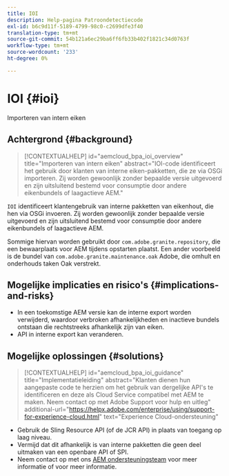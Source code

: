 ```yaml
---
title: IOI
description: Help-pagina Patroondetectiecode
exl-id: b6c9d11f-5189-4799-98c0-c2699dfe3f40
translation-type: tm+mt
source-git-commit: 54b121a6ec29ba6ff6fb33b402f1821c34d0763f
workflow-type: tm+mt
source-wordcount: '233'
ht-degree: 0%

---
```


# IOI {#ioi}

Importeren van intern eiken

## Achtergrond {#background}

>[!CONTEXTUALHELP]
>id="aemcloud_bpa_ioi_overview"
>title="Importeren van intern eiken"
>abstract="IOI-code identificeert het gebruik door klanten van interne eiken-pakketten, die ze via OSGi importeren. Zij worden gewoonlijk zonder bepaalde versie uitgevoerd en zijn uitsluitend bestemd voor consumptie door andere eikenbundels of laagactieve AEM."

`IOI` identificeert klantengebruik van interne pakketten van eikenhout, die hen via OSGi invoeren. Zij worden gewoonlijk zonder bepaalde versie uitgevoerd en zijn uitsluitend bestemd voor consumptie door andere eikenbundels of laagactieve AEM.

Sommige hiervan worden gebruikt door `com.adobe.granite.repository`, die een bewaarplaats voor AEM tijdens opstarten plaatst. Een ander voorbeeld is de bundel van `com.adobe.granite.maintenance.oak` Adobe, die omhult en onderhouds taken Oak verstrekt.

## Mogelijke implicaties en risico&#39;s {#implications-and-risks}

* In een toekomstige AEM versie kan de interne export worden verwijderd, waardoor verbroken afhankelijkheden en inactieve bundels ontstaan die rechtstreeks afhankelijk zijn van eiken.
* API in interne export kan veranderen.

## Mogelijke oplossingen {#solutions}

>[!CONTEXTUALHELP]
>id="aemcloud_bpa_ioi_guidance"
>title="Implementatieleiding"
>abstract="Klanten dienen hun aangepaste code te herzien om het gebruik van dergelijke API&#39;s te identificeren en deze als Cloud Service compatibel met AEM te maken. Neem contact op met Adobe Support voor hulp en uitleg"
>additional-url="https://helpx.adobe.com/enterprise/using/support-for-experience-cloud.html" text="Experience Cloud-ondersteuning"

* Gebruik de Sling Resource API (of de JCR API) in plaats van toegang op laag niveau.
* Vermijd dat dit afhankelijk is van interne pakketten die geen deel uitmaken van een openbare API of SPI.
* Neem contact op met ons [AEM ondersteuningsteam](https://helpx.adobe.com/enterprise/using/support-for-experience-cloud.html) voor meer informatie of voor meer informatie.
